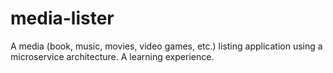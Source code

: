 # media-lister
A media (book, music, movies, video games, etc.) listing application using a microservice architecture.  A learning experience.
